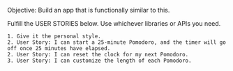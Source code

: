 Objective: Build an app that is functionally similar to this.

Fulfill the USER STORIES below. Use whichever libraries or APIs you need. 

    1. Give it the personal style.
    2. User Story: I can start a 25-minute Pomodoro, and the timer will go off once 25 minutes have elapsed.
    2. User Story: I can reset the clock for my next Pomodoro.
    3. User Story: I can customize the length of each Pomodoro.